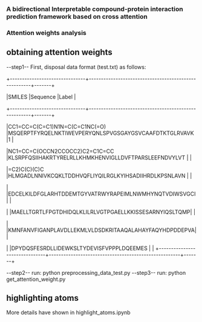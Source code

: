 ### A bidirectional Interpretable compound-protein interaction prediction framework based on cross attention

### Attention weights analysis

## obtaining attention weights
--step1-- First, disposal data format (test.txt) as follows:

+-------------------------------+------------------------------------------------------+-------+

|SMILES                         |Sequence                                              |Label  |

+-------------------------------+------------------------------------------------------+-------+

|CC1=CC=C(C=C1)N1N=C(C=C1NC(=O) |MSQERPTFYRQELNKTIWEVPERYQNLSPVGSGAYGSVCAAFDTKTGLRVAVK |1      |

|NC1=CC=C(OCCN2CCOCC2)C2=C1C=CC |KLSRPFQSIIHAKRTYRELRLLKHMKHENVIGLLDVFTPARSLEEFNDVYLVT |       |

|=C2)C(C)(C)C                   |HLMGADLNNIVKCQKLTDDHVQFLIYQILRGLKYIHSADIIHRDLKPSNLAVN |       |        

|                               |EDCELKILDFGLARHTDDEMTGYVATRWYRAPEIMLNWMHYNQTVDIWSVGCI |       |

|                               |MAELLTGRTLFPGTDHIDQLKLILRLVGTPGAELLKKISSESARNYIQSLTQMP|       |

|                               |KMNFANVFIGANPLAVDLLEKMLVLDSDKRITAAQALAHAYFAQYHDPDDEPVA|       |

|                               |DPYDQSFESRDLLIDEWKSLTYDEVISFVPPPLDQEEMES              |       |
+-------------------------------+------------------------------------------------------+-------+

--step2--  run: python preprocessing_data_test.py
--step3--  run: python get_attention_weight.py

## highlighting atoms
More details have shown in highlight_atoms.ipynb
